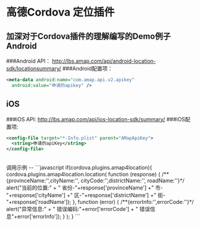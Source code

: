 高德Cordova 定位插件
==
加深对于Cordova插件的理解编写的Demo例子
<br>
Android
--
###Android API：
http://lbs.amap.com/api/android-location-sdk/locationsummary/
###Android配置项：
```xml
<meta-data android:name="com.amap.api.v2.apikey"
  android:value="申请的apikey" />
```
iOS
--
###iOS API:
http://lbs.amap.com/api/ios-location-sdk/summary/
###iOS配置项:
```xml
<config-file target="*-Info.plist" parent="AMapApiKey">
  <string>申请的apiKey</string>
</config-file>
```
<br>
调用示例
--
```javascript
if(cordova.plugins.amap4location){
    cordova.plugins.amap4location.location(
      function (response) {
      /**{provinceName:'',cityName:'',
        cityCode:'',districtName:'',
        roadName:''}*/
        alert("当前的位置:" +
          "  省份-"+response['provinceName']
          +" 市-"+response['cityName']
          +" 区-"+response['districtName']
          +" 街-"+response['roadName']);
        },
      function (error) {
      /**{errorInfo:'',errorCode:''}*/
        alert("异常信息:"
          + " 错误编码:"+error['errorCode']
          + " 错误信息"+error['errorInfo']);
        }
      );
  }
```

